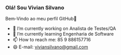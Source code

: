 ### Olá! Sou Vivian Silvano
Bem-Vindo ao meu perfil GitHub👋

- 🔭 I’m currently working on Analista de Testes/QA
- 🌱 I’m currently learning Engenharia de Software
- 📫 How to reach me: 85 9 886157716
- 😄 E-mail: viviansilvano@gmail.com

